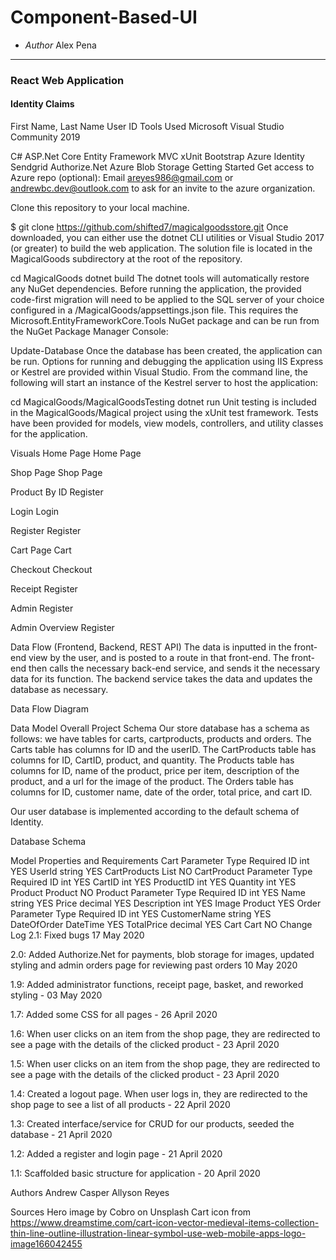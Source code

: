 # Component-Based-UI
- *Author* Alex Pena
---
### React Web Application



#### Identity Claims
First Name, Last Name
User ID
Tools Used
Microsoft Visual Studio Community 2019

C#
ASP.Net Core
Entity Framework
MVC
xUnit
Bootstrap
Azure
Identity
Sendgrid
Authorize.Net
Azure Blob Storage
Getting Started
Get access to Azure repo (optional):
Email areyes986@gmail.com or andrewbc.dev@outlook.com to ask for an invite to the azure organization.

Clone this repository to your local machine.

$ git clone https://github.com/shifted7/magicalgoodsstore.git
Once downloaded, you can either use the dotnet CLI utilities or Visual Studio 2017 (or greater) to build the web application. The solution file is located in the MagicalGoods subdirectory at the root of the repository.

cd MagicalGoods
dotnet build
The dotnet tools will automatically restore any NuGet dependencies. Before running the application, the provided code-first migration will need to be applied to the SQL server of your choice configured in a /MagicalGoods/appsettings.json file. This requires the Microsoft.EntityFrameworkCore.Tools NuGet package and can be run from the NuGet Package Manager Console:

Update-Database
Once the database has been created, the application can be run. Options for running and debugging the application using IIS Express or Kestrel are provided within Visual Studio. From the command line, the following will start an instance of the Kestrel server to host the application:

cd MagicalGoods/MagicalGoodsTesting
dotnet run
Unit testing is included in the MagicalGoods/Magical project using the xUnit test framework. Tests have been provided for models, view models, controllers, and utility classes for the application.

Visuals
Home Page
Home Page

Shop Page
Shop Page

Product By ID
Register

Login
Login

Register
Register

Cart Page
Cart

Checkout
Checkout

Receipt
Register

Admin
Register

Admin Overview
Register

Data Flow (Frontend, Backend, REST API)
The data is inputted in the front-end view by the user, and is posted to a route in that front-end. The front-end then calls the necessary back-end service, and sends it the necessary data for its function. The backend service takes the data and updates the database as necessary.

Data Flow Diagram

Data Model
Overall Project Schema
Our store database has a schema as follows: we have tables for carts, cartproducts, products and orders. The Carts table has columns for ID and the userID. The CartProducts table has columns for ID, CartID, product, and quantity. The Products table has columns for ID, name of the product, price per item, description of the product, and a url for the image of the product. The Orders table has columns for ID, customer name, date of the order, total price, and cart ID.

Our user database is implemented according to the default schema of Identity.

Database Schema

Model Properties and Requirements
Cart
Parameter	Type	Required
ID	int	YES
UserId	string	YES
CartProducts	List	NO
CartProduct
Parameter	Type	Required
ID	int	YES
CartID	int	YES
ProductID	int	YES
Quantity	int	YES
Product	Product	NO
Product
Parameter	Type	Required
ID	int	YES
Name	string	YES
Price	decimal	YES
Description	int	YES
Image	Product	YES
Order
Parameter	Type	Required
ID	int	YES
CustomerName	string	YES
DateOfOrder	DateTime	YES
TotalPrice	decimal	YES
Cart	Cart	NO
Change Log
2.1: Fixed bugs 17 May 2020

2.0: Added Authorize.Net for payments, blob storage for images, updated styling and admin orders page for reviewing past orders 10 May 2020

1.9: Added administrator functions, receipt page, basket, and reworked styling - 03 May 2020

1.7: Added some CSS for all pages - 26 April 2020

1.6: When user clicks on an item from the shop page, they are redirected to see a page with the details of the clicked product - 23 April 2020

1.5: When user clicks on an item from the shop page, they are redirected to see a page with the details of the clicked product - 23 April 2020

1.4: Created a logout page. When user logs in, they are redirected to the shop page to see a list of all products - 22 April 2020

1.3: Created interface/service for CRUD for our products, seeded the database - 21 April 2020

1.2: Added a register and login page - 21 April 2020

1.1: Scaffolded basic structure for application - 20 April 2020

Authors
Andrew Casper
Allyson Reyes

Sources
Hero image by Cobro on Unsplash Cart icon from https://www.dreamstime.com/cart-icon-vector-medieval-items-collection-thin-line-outline-illustration-linear-symbol-use-web-mobile-apps-logo-image166042455
